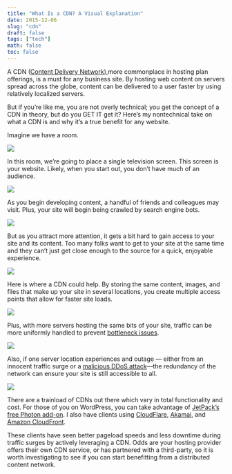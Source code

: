 ```yaml
---
title: "What Is a CDN? A Visual Explanation"
date: 2015-12-06
slug: "cdn"
draft: false
tags: ["tech"]
math: false
toc: false
---
```


A CDN ([Content Delivery Network](http://www.webopedia.com/TERM/C/CDN.html)),more commonplace in hosting plan offerings, is a must for any business site. By hosting web content on servers spread across the globe, content can be delivered to a user faster by using relatively localized servers.

But if you’re like me, you are not overly technical; you get the concept of a CDN in theory, but do you GET IT get it? Here’s my nontechnical take on what a CDN is and why it’s a true benefit for any website.

Imagine we have a room.

![](/images/cdn-room.jpg)

In this room, we’re going to place a single television screen. This screen is your website. Likely, when you start out, you don’t have much of an audience.

![](/images/cdn-first-tv.jpg)

As you begin developing content, a handful of friends and colleagues may visit. Plus, your site will begin being crawled by search engine bots.

![](/images/cdn-first-visitors.jpg)

But as you attract more attention, it gets a bit hard to gain access to your site and its content. Too many folks want to get to your site at the same time and they can’t just get close enough to the source for a quick, enjoyable experience.

![](/images/cdn-first-too-many.jpg)

Here is where a CDN could help. By storing the same content, images, and files that make up your site in several locations, you create multiple access points that allow for faster site loads.

![](/images/cdn-many-tv-too-many.jpg)

Plus, with more servers hosting the same bits of your site, traffic can be more uniformly handled to prevent [bottleneck issues](https://en.wikipedia.org/wiki/List_of_HTTP_status_codes#5xx_Server_Error).

![](/images/cdn-tvs-orderly-visitors.jpg)

Also, if one server location experiences and outage — either from an innocent traffic surge or a [malicious DDoS attack](https://en.wikipedia.org/wiki/Denial-of-service_attack)&mdash;the redundancy of the network can ensure your site is still accessible to all.

![](/images/cdn-tvs-orderly-outage.jpg)

There are a trainload of CDNs out there which vary in total functionality and cost. For those of you on WordPress, you can take advantage of [JetPack’s free Photon add-on](https://jetpack.me/support/photon/). I also have clients using [CloudFlare](https://www.cloudflare.com/), [Akamai](https://www.akamai.com/), and [Amazon CloudFront](https://aws.amazon.com/cloudfront/).

These clients have seen better pageload speeds and less downtime during traffic surges by actively leveraging a CDN. Odds are your hosting provider offers their own CDN service, or has partnered with a third-party, so it is worth investigating to see if you can start benefitting from a distributed content network.
